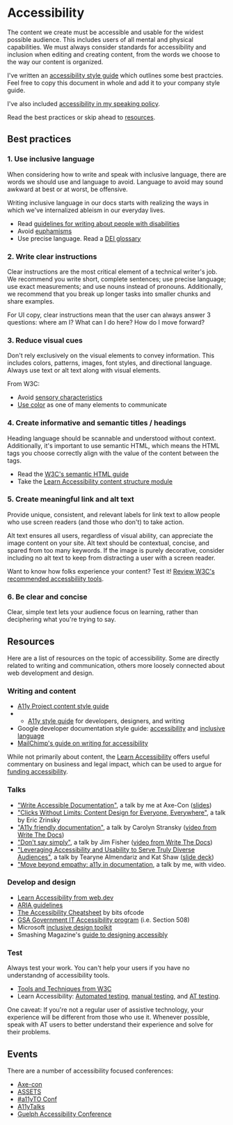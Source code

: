 # Accessibility

The content we create must be accessible and usable for the widest possible audience. This
includes users of all mental and physical capabilities. We must always consider standards for
accessibility and inclusion when editing and creating content, from the words we choose to
the way our content is organized.

I've written an [accessibility style guide](style.md) which outlines some best practcies.
Feel free to copy this document in whole and add it to your company style guide.

I've also included [accessibility in my speaking policy](https://heyawhite.com/speaking/#a11y).

Read the best practices or skip ahead to [resources](#resources).

## Best practices

### 1. Use inclusive language

When considering how to write and speak with inclusive language, there are words we should
use and language to avoid. Language to avoid may sound awkward at best or at worst, be
offensive.

Writing inclusive language in our docs starts with realizing the ways in which we've
internalized ableism in our everyday lives.

- Read [guidelines for writing about people with disabilities](https://adata.org/factsheet/ADANN-writing)
- Avoid [euphamisms](https://aeon.co/essays/euphemisms-are-like-underwear-best-changed-frequently)
- Use precise language. Read a [DEI glossary](https://docs.google.com/spreadsheets/u/1/d/163OyYVe276mhbzsiJ_Ik-yGH_bd2ofgiWEAhwXYoiVA/preview#gid=0)

### 2. Write clear instructions 

Clear instructions are the most critical element of a technical writer's job. We recommend you
write short, complete sentences; use precise language; use exact measurements; and use nouns
instead of pronouns. Additionally, we recommend that you break up longer tasks into smaller
chunks and share examples.

For UI copy, clear instructions mean that the user can always answer 3 questions: where am I?
What can I do here? How do I move forward?

### 3. Reduce visual cues

Don't rely exclusively on the visual elements to convey information. This includes colors, patterns,
images, font styles, and directional language. Always use text or alt text along with visual elements. 

From W3C:

*  Avoid [sensory characteristics](https://www.w3.org/WAI/WCAG21/quickref/?versions=2.0&showtechniques=133#qr-content-structure-separation-understanding)
*  [Use color](https://www.w3.org/WAI/WCAG21/quickref/?versions=2.0&showtechniques=132%2C133%2C141#use-of-color)
   as one of many elements to communicate

### 4. Create informative and semantic titles / headings

Heading language should be scannable and understood without context. Additionally, it's important to
use semantic HTML, which means the HTML tags you choose correctly align with the value of the content
between the tags.

*  Read the [W3C's semantic HTML guide](https://www.w3schools.com/html/html5_semantic_elements.asp)
*  Take the [Learn Accessibility content structure module](https://web.dev/learn/accessibility/structure/)

### 5. Create meaningful link and alt text

Provide unique, consistent, and relevant labels for link text to allow people who use screen readers
(and those who don't) to take action. 

Alt text ensures all users, regardless of visual ability, can appreciate the image content on your
site. Alt text should be contextual, concise, and spared from too many keywords. If the image is
purely decorative, consider including no alt text to keep from distracting a user with a screen reader.

Want to know how folks experience your content? Test it! [Review W3C's recommended accessbiliity
tools](https://www.w3.org/WAI/people-use-web/tools-techniques/).

### 6. Be clear and concise

Clear, simple text lets your audience focus on learning, rather than deciphering what you're trying
to say. 

## Resources

Here are a list of resources on the topic of accessibility. Some are directly related to writing and
communication, others more loosely connected about web development and design.

### Writing and content

- [A11y Project content style guide](https://www.a11yproject.com/content-style-guide/)
- - [A11y style guide](https://a11y-style-guide.com/style-guide/) for developers, designers, and writing
- Google developer documentation style guide:
  [accessibility](https://developers.google.com/style/accessibility) and
  [inclusive language](https://developers.google.com/style/inclusive-documentation)
- [MailChimp's guide on writing for accessibility](https://styleguide.mailchimp.com/writing-for-accessibility/)

While not primarily about content, the [Learn Accessibility](https://web.dev/learn/accessibility/)
offers useful commentary on business and legal impact, which can be used to
argue for [funding accessibility](https://pleasefunda11y.com/).

### Talks

- ["Write Accessible Documentation"](https://www.deque.com/axe-con/sessions/write-accessible-documentation/), a talk by me at Axe-Con ([slides](https://docs.google.com/presentation/d/e/2PACX-1vSGUnYhrOAVdw-WP_npCFNrXKWRDH6XLyVIn6Q_gPXbrBO4T7P6-L942JxQTSl9lkLibq6PFxOHYYlU/pub?start=false&loop=false&delayms=3000))
- ["Clicks Without Limits: Content Design for Everyone, Everywhere"](https://youtu.be/af1zgx1RXHs?feature=shared), a talk by Eric Zrinsky
- ["A11y friendly documentation"](https://github.com/carolstran/tech-talks/blob/master/abstracts/a11y-friendly-docs.md),
  a talk by Carolyn Stransky ([video from Write The Docs](https://youtu.be/SLUJG625Si0))
- ["Don't say simply"](https://www.writethedocs.org/videos/prague/2018/don-t-say-simply-jim-fisher/),
  a talk by Jim Fisher ([video from Write The Docs](https://youtu.be/gsT2BBWBVmM))
- ["Leveraging Accessibility and Usability to Serve Truly Diverse Audiences"](https://a11ytalks.com/posts/2020-OCT),
  a talk by Tearyne Almendariz and Kat Shaw ([slide deck](https://docs.google.com/presentation/d/112kJTTyvv4P-AVFW8-3djoA6dwc_LfCv6iaZ9xeWTD0/))
- ["Move beyond empathy: a11y in documentation](https://www.writethedocs.org/videos/portland/2020/moving-beyond-empathy-a11y-in-documentation-alexandra-white/), a talk by me, with video.

### Develop and design

- [Learn Accessibility from web.dev](https://web.dev/learn/accessibility/structure/)
- [ARIA guidelines](https://developer.mozilla.org/en-US/docs/Web/Accessibility/ARIA)
- [The Accessibility Cheatsheet](https://bitsofco.de/the-accessibility-cheatsheet/) by bits ofcode
- [GSA Government IT Accessibility program](https://www.section508.gov/about-us) (i.e. Section 508)
- Microsoft [inclusive design toolkit](https://www.microsoft.com/design/inclusive/)
- Smashing Magazine's [guide to designing accessibly](https://www.smashingmagazine.com/2018/04/designing-accessibility-inclusion/)

### Test

Always test your work. You can't help your users if you have no understandng of accessibility tools.

- [Tools and Techniques from W3C](https://www.w3.org/WAI/people-use-web/tools-techniques/)
- Learn Accessibility: [Automated testing](https://web.dev/learn/accessibility/test-automated),
  [manual testing](https://web.dev/learn/accessibility/test-manual),
  and [AT testing](https://web.dev/learn/accessibility/test-assistive-technology).

One caveat: If you're not a regular user of assistive technology, your experience will be different
from those who use it. Whenever possible, speak with AT users to better understand their experience
and solve for their problems.

## Events

There are a number of accessibility focused conferences:

- [Axe-con](https://www.deque.com/axe-con/)
- [ASSETS](https://assets19.sigaccess.org/)
- [#a11yTO Conf](https://conf.a11yto.com/)
- [A11yTalks](https://a11ytalks.com/)
- [Guelph Accessibility Conference](https://opened.uoguelph.ca/accessibility-conference)
